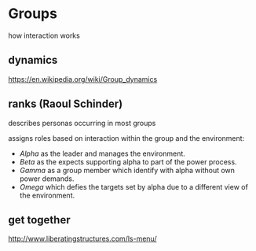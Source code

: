 # Groups

how interaction works

## dynamics

https://en.wikipedia.org/wiki/Group_dynamics

## ranks (Raoul Schinder)

describes personas occurring in most groups

assigns roles based on interaction within the group and the environment:

- *Alpha* as the leader and manages the environment.  
- *Beta* as the expects supporting alpha to part of the power process.  
- *Gamma* as a group member which identify with alpha without own power demands.  
- *Omega* which defies the targets set by alpha due to a different view of the environment.

## get together

http://www.liberatingstructures.com/ls-menu/